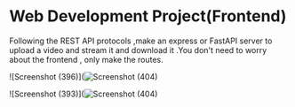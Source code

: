 # Web Development Project(Frontend)

Following the REST API protocols ,make an express or FastAPI server to upload a video and stream it and download it .You don't need to worry about the frontend , only make the routes.



![Screenshot (396)](![Screenshot (404)](https://user-images.githubusercontent.com/89743011/229345578-afe71dfa-90e5-41fe-861c-7963669aa04d.png)

![Screenshot (393)](![Screenshot (404)](https://user-images.githubusercontent.com/89743011/229345613-db978f77-818c-463b-8984-d69642aaa5cc.png)


